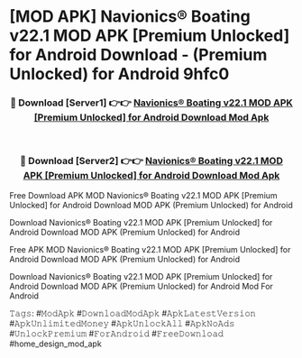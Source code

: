 # [MOD APK] Navionics® Boating v22.1 MOD APK [Premium Unlocked] for Android Download - (Premium Unlocked) for Android 9hfc0



<div align="center">
<h3>🔴 Download [Server1] 👉👉 <a href="https://momento.my/?title=Navionics®_Boating_v22.1_MOD_APK_[Premium_Unlocked]_for_Android_Download">Navionics® Boating v22.1 MOD APK [Premium Unlocked] for Android Download Mod Apk</a></h3><br>

<h3>🔴 Download [Server2] 👉👉 <a href="https://momento.my/?title=Navionics®_Boating_v22.1_MOD_APK_[Premium_Unlocked]_for_Android_Download">Navionics® Boating v22.1 MOD APK [Premium Unlocked] for Android Download Mod Apk</a></h3>
</div>



Free Download APK MOD Navionics® Boating v22.1 MOD APK [Premium Unlocked] for Android Download MOD APK (Premium Unlocked) for Android

Download Navionics® Boating v22.1 MOD APK [Premium Unlocked] for Android Download MOD APK (Premium Unlocked) for Android

Free APK MOD Navionics® Boating v22.1 MOD APK [Premium Unlocked] for Android Download MOD APK (Premium Unlocked) for Android

Download Navionics® Boating v22.1 MOD APK [Premium Unlocked] for Android Download MOD APK (Premium Unlocked) for Android Mod For Android

𝚃𝚊𝚐𝚜: #𝙼𝚘𝚍𝙰𝚙𝚔 #𝙳𝚘𝚠𝚗𝚕𝚘𝚊𝚍𝙼𝚘𝚍𝙰𝚙𝚔 #𝙰𝚙𝚔𝙻𝚊𝚝𝚎𝚜𝚝𝚅𝚎𝚛𝚜𝚒𝚘𝚗 #𝙰𝚙𝚔𝚄𝚗𝚕𝚒𝚖𝚒𝚝𝚎𝚍𝙼𝚘𝚗𝚎𝚢 #𝙰𝚙𝚔𝚄𝚗𝚕𝚘𝚌𝚔𝙰𝚕𝚕 #𝙰𝚙𝚔𝙽𝚘𝙰𝚍𝚜 #𝚄𝚗𝚕𝚘𝚌𝚔𝙿𝚛𝚎𝚖𝚒𝚞𝚖 #𝙵𝚘𝚛𝙰𝚗𝚍𝚛𝚘𝚒𝚍 #𝙵𝚛𝚎𝚎𝙳𝚘𝚠𝚗𝚕𝚘𝚊𝚍 #home_design_mod_apk
